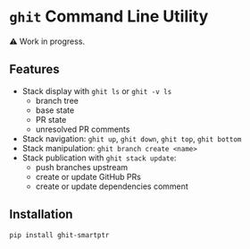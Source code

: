 `ghit` Command Line Utility
===========================

:warning: Work in progress.

Features
--------

* Stack display with `ghit ls` or `ghit -v ls`
  * branch tree
  * base state
  * PR state
  * unresolved PR comments
* Stack navigation: `ghit up`, `ghit down`, `ghit top`, `ghit bottom`
* Stack manipulation: `ghit branch create <name>`
* Stack publication with `ghit stack update`:
  * push branches upstream
  * create or update GitHub PRs
  * create or update dependencies comment

Installation
------------

```sh
pip install ghit-smartptr
```
